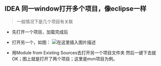 ## IDEA 同一window打开多个项目，像eclipse一样

> 一般情况下是几个项目有关联

* 先打开一个项目，加载完成后
* 打开另一个，如图：
 ![在这里插入图片描述](https://img-blog.csdn.net/20181016093124128?watermark/2/text/aHR0cHM6Ly9ibG9nLmNzZG4ubmV0L3FxXzMxNDI0ODI1/font/5a6L5L2T/fontsize/400/fill/I0JBQkFCMA==/dissolve/70)

* 用Module from Existing Sources去打开另一个项目文件夹
然后一键下去就OK；图上就是打开了两个项目；这里是mvn项目为例。